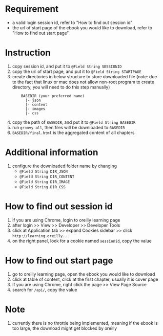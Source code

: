 # Requirement
- a valid login session id, refer to "How to find out session id"
- the url of start page of the ebook you would like to download, refer to "How to find out start page"

# Instruction
1. copy session id, and put it to `@Field String SESSIONID`
1. copy the url of start page, and put it to `@Field String STARTPAGE`
1. create directories in below structure to store downloaded file (note: due to the fact that linux or mac does not allow non-root program to create directory, you will need to do this step manually)
	```
		BASEDIR (your preferred name)
		  |- json
		  |- content
		  |- images
		  |- css
	```
1. copy the path of `BASEDIR`, and put it to `@Field String BASEDIR`
1. run `groovy all`, then files will be downloaded to `BASEDIR`
1. `BASEDIR/final.html` is the aggregated content of all chapters

# Additional information
1. configure the downloaded folder name by changing 
   - `@Field String DIR_JSON`
   - `@Field String DIR_CONTENT`
   - `@Field String DIR_IMAGE`
   - `@Field String DIR_CSS`

# How to find out session id
1. if you are using Chrome, login to oreilly learning page
1. after login >> View >> Developer >> Developer Tools
1. click at Application tab >> expand Cookies sidebar >> click `http://learning.oreilly...`
1. on the right panel, look for a cookie named `sessionid`, copy the value

# How to find out start page
1. go to oreilly learning page, open the ebook you would like to download
1. click at table of content, click at the first chapter, usually it is cover page
1. if you are using Chrome, right click the page >> View Page Source
1. search for `/api/`, copy the value

# Note
1. currently there is no throttle being implemented, meaning if the ebook is too large, the download might get blocked by oreilly